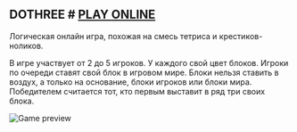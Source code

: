 ## DOTHREE # [PLAY ONLINE](http://dothree.herokuapp.com)

Логическая онлайн игра, похожая на смесь тетриса и крестиков-ноликов.

В игре участвует от 2 до 5 игроков. У каждого свой цвет блоков. Игроки по очереди ставят свой блок в игровом мире. Блоки нельзя ставить в воздух, а только на основание, блоки игроков или блоки мира. 
Победителем считается тот, кто первым выставит в ряд три своих блока.

![Game preview](https://i.ibb.co/z2btMJm/prev.png)
